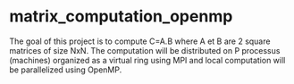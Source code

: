 # matrix_computation_openmp
The goal of this project is to compute C=A.B where A et B are 2 square matrices of size NxN. The computation will be distributed on P processus (machines) organized as a virtual ring using MPI and local computation will be parallelized using OpenMP.
